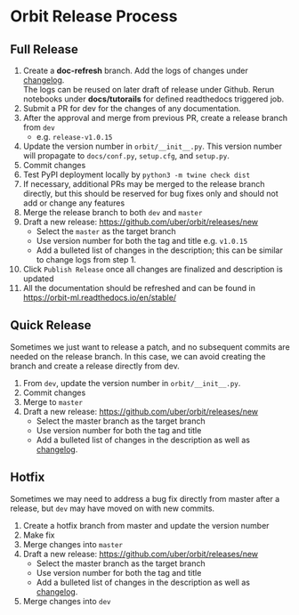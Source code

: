 # Orbit Release Process

## Full Release
1. Create a **doc-refresh** branch. Add the logs of changes under 
   [changelog](https://github.com/uber/orbit/blob/dev/docs/changelog.rst).  
   The logs can be reused on later draft of release under Github.
   Rerun notebooks under **docs/tutorails** for defined readthedocs triggered job.
2. Submit a PR for dev for the changes of any documentation. 
3. After the approval and merge from previous PR, create a release branch from `dev`
    - e.g. `release-v1.0.15`
4. Update the version number in `orbit/__init__.py`. This version number will propagate to `docs/conf.py`, `setup.cfg`, and `setup.py`.
5. Commit changes
6. Test PyPI deployment locally by `python3 -m twine check dist`   
7. If necessary, additional PRs may be merged to the release branch directly, but this should be reserved for bug fixes only and should not add or change any features
8. Merge the release branch to both `dev` and `master`
9. Draft a new release: https://github.com/uber/orbit/releases/new
    - Select the `master` as the target branch
    - Use version number for both the tag and title e.g. `v1.0.15`
    - Add a bulleted list of changes in the description; this can be similar to change logs from step 1.
10. Click `Publish Release` once all changes are finalized and description is updated
11. All the documentation should be refreshed and can be found in https://orbit-ml.readthedocs.io/en/stable/


## Quick Release
Sometimes we just want to release a patch, and no subsequent commits are needed on the release branch.
In this case, we can avoid creating the branch and create a release directly from dev.

1. From `dev`, update the version number in `orbit/__init__.py`.
2. Commit changes
3. Merge to `master`
4. Draft a new release: https://github.com/uber/orbit/releases/new
    - Select the master branch as the target branch
    - Use version number for both the tag and title
    - Add a bulleted list of changes in the description as well as
      [changelog](https://github.com/uber/orbit/blob/dev/docs/changelog.rst).
    
    
## Hotfix
Sometimes we may need to address a bug fix directly from master after a release, but `dev` may have moved on with new commits.

1. Create a hotfix branch from master and update the version number
2. Make fix
3. Merge changes into `master`
4. Draft a new release: https://github.com/uber/orbit/releases/new
    - Select the master branch as the target branch
    - Use version number for both the tag and title
    - Add a bulleted list of changes in the description as well as
    [changelog](https://github.com/uber/orbit/blob/dev/docs/changelog.rst).
5. Merge changes into `dev`
